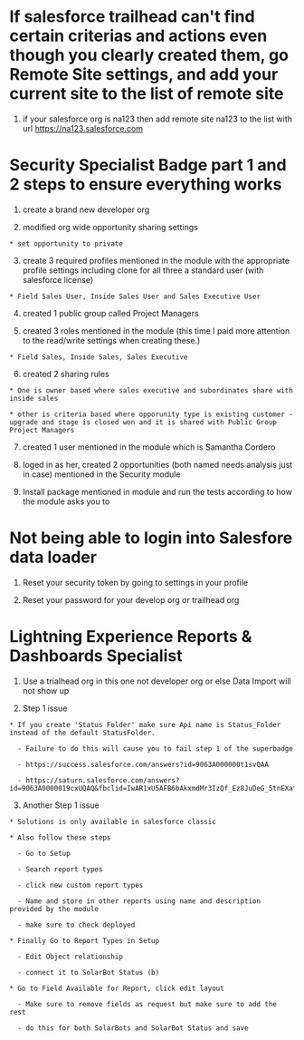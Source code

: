 # If salesforce trailhead can't find certain criterias and actions even though you clearly created them, go Remote Site settings, and add your current site to the list of remote site 

  1. if your salesforce org is na123 then add remote site na123 to the list with url https://na123.salesforce.com

# Security Specialist Badge part 1 and 2 steps to ensure everything works 

  1. create a brand new developer org 

  2. modified org wide opportunity sharing settings 

    * set opportunity to private 

  3. create 3 required profiles mentioned in the module with the appropriate profile settings including clone for all three a standard user (with salesforce license)

    * Field Sales User, Inside Sales User and Sales Executive User

  4. created 1 public group called Project Managers

  5. created 3 roles mentioned in the module (this time I paid more attention to the read/write settings when creating these.)

    * Field Sales, Inside Sales, Sales Executive

  6. created 2 sharing rules
   
    * One is owner based where sales executive and subordinates share with inside sales

    * other is criteria based where opporunity type is existing customer - upgrade and stage is closed won and it is shared with Public Group Project Managers

  7. created 1 user mentioned in the module which is Samantha Cordero

  8. loged in as her, created 2 opportunities (both named needs analysis just in case) mentioned in the Security module

  9. Install package mentioned in module and run the tests according to how the module asks you to 

# Not being able to login into Salesfore data loader 

  1. Reset your security token by going to settings in your profile 

  2. Reset your password for your develop org or trailhead org
  
# Lightning Experience Reports & Dashboards Specialist 

  1. Use a trialhead org in this one not developer org or else Data Import will not show up 

  2. Step 1 issue 

    * If you create 'Status Folder' make sure Api name is Status_Folder instead of the default StatusFolder. 

      - Failure to do this will cause you to fail step 1 of the superbadge

      - https://success.salesforce.com/answers?id=9063A000000t1svQAA

      - https://saturn.salesforce.com/answers?id=9063A0000019cxUQAQ&fbclid=IwAR1xU5AFB6bAkxmdMr3IzQf_Ez8JuDeG_5tnEXafID51Cx3VwMTDA2JpDm0

  3. Another Step 1 issue 

    * Solutions is only available in salesforce classic 

    * Also follow these steps 

      - Go to Setup 

      - Search report types 

      - click new custom report types 

      - Name and store in other reports using name and description provided by the module

      - make sure to check deployed 

    * Finally Go to Report Types in Setup

      - Edit Object relationship

      - connect it to SolarBot Status (b)

    * Go to Field Available for Report, click edit layout

      - Make sure to remove fields as request but make sure to add the rest 

      - do this for both SolarBots and SolarBot Status and save

